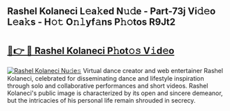## Rashel Kolaneci L𝚎a𝚔ed N𝚞𝚍e - Part-73j Vi𝚍𝚎o L𝚎a𝚔s - H𝚘𝚝 O𝚗𝚕yf𝚊ns P𝚑𝚘tos R9Jt2

# <h2><a href="http://kf7t52d.oniu.top/?m=Rashel+Kolaneci">🔗👉 🔴 Rashel Kolaneci P𝚑ot𝚘𝚜 V𝚒d𝚎o</a></h2>

[![Rashel Kolaneci Nu𝚍e𝚜](https://i.imgur.com/0qMVB7G.gif)](http://kf7t52d.oniu.top/?m=Rashel+Kolaneci)
Virtual dance creator and web entertainer Rashel Kolaneci, celebrated for disseminating dance and lifestyle inspiration through solo and collaborative performances and short videos. Rashel Kolaneci's public image is characterized by its open and sincere demeanor, but the intricacies of his personal life remain shrouded in secrecy.  
